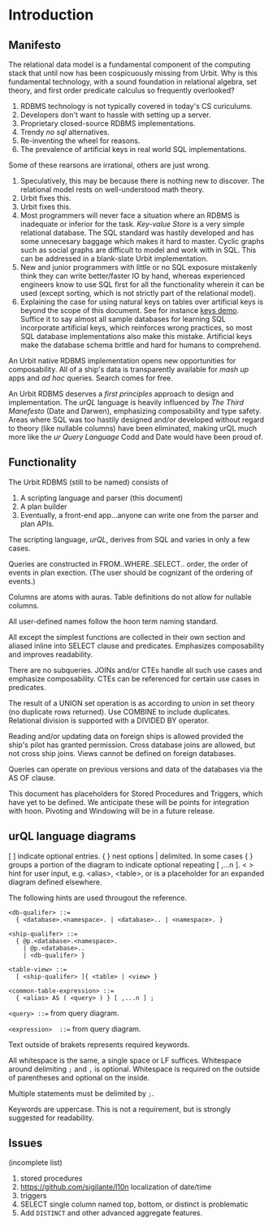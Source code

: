 # Introduction

## Manifesto

The relational data model is a fundamental component of the computing stack that until now has been cospicuously missing from Urbit. Why is this fundamental technology, with a sound foundation in relational algebra, set theory, and first order predicate calculus so frequently overlooked?

1. RDBMS technology is not typically covered in today's CS curiculums.
2. Developers don't want to hassle with setting up a server.
3. Proprietary closed-source RDBMS implementations.
4. Trendy _no sql_ alternatives.
5. Re-inventing the wheel for reasons.
6. The prevalence of artificial keys in real world SQL implementations.

Some of these rearsons are irrational, others are just wrong.

1. Speculatively, this may be because there is nothing new to discover. The relational model rests on well-understood math theory.
2. Urbit fixes this.
3. Urbit fixes this.
4. Most programmers will never face a situation where an RDBMS is inadequate or inferior for the task. _Key-value Store_ is a very simple  relational database. The SQL standard was hastily developed and has some unnecesary baggage which makes it hard to master. Cyclic graphs such as social graphs are difficult to model and work with in SQL. This can be addressed in a blank-slate Urbit implementation.
5. New and junior programmers with little or no SQL exposure mistakenly think they can write better/faster IO by hand, whereas experienced engineers know to use SQL first for all the functionality wherein it can be used (except sorting, which is not strictly part of the relational model).
6. Explaining the case for using natural keys on tables over artificial keys is beyond the scope of this document. See for instance [keys demo](https://github.com/ami-levin/Keys-Session/blob/master/Keys_Demo.sql). Suffice it to say almost all sample databases for learning SQL incorporate artificial keys, which reinforces wrong practices, so most SQL database implementations also make this mistake. Artificial keys make the database schema brittle and hard for humans to comprehend.


An Urbit native RDBMS implementation opens new opportunities for composability. All of a ship's data is transparently available for _mash up_ apps and _ad hoc_ queries. Search comes for free.

An Urbit RDBMS deserves a _first principles_ approach to design and implementation. The _urQL_ language is heavily influenced by _The Third Manefesto_ (Date and Darwen), emphasizing composability and type safety. Areas where SQL was too hastily designed and/or developed without regard to theory (like nullable columns) have been eliminated, making urQL much more like the _ur Query Language_ Codd and Date would have been proud of.

## Functionality

The Urbit RDBMS (still to be named) consists of

1. A scripting language and parser (this document)
2. A plan builder
3. Eventually, a front-end app...anyone can write one from the parser and plan APIs.

The scripting language, _urQL_, derives from SQL and varies in only a few cases.

Queries are constructed in FROM..WHERE..SELECT.. order, the order of events in plan exection.
(The user should be cognizant of the ordering of events.)

Columns are atoms with auras.
Table definitions do not allow for nullable columns.

All user-defined names follow the hoon term naming standard.

All except the simplest functions are collected in their own section and aliased inline into SELECT clause and predicates.
Emphasizes composability and improves readability.

There are no subqueries.
JOINs and/or CTEs handle all such use cases and emphasize composability.
CTEs can be referenced for certain use cases in predicates.

The result of a UNION set operation is as according to _union_ in set theory (no duplicate rows returned).
Use COMBINE to include duplicates.
Relational division is supported with a DIVIDED BY operator.

Reading and/or updating data on foreign ships is allowed provided the ship's pilot has granted permission.
Cross database joins are allowed, but not cross ship joins.
Views cannot be defined on foreign databases.

Queries can operate on previous versions and data of the databases via the AS OF clause.

This document has placeholders for Stored Procedures and Triggers, which have yet to be defined. We anticipate these will be points for integration with hoon.
Pivoting and Windowing will be in a future release.

## urQL language diagrams

[ ] indicate optional entries.
{ } nest options | delimited.
In some cases { } groups a portion of the diagram to indicate optional repeating [ ,...n ].
< > hint for user input, e.g. \<alias>, \<table>, or is a placeholder for an expanded diagram defined elsewhere.

The following hints are used througout the reference.

```
<db-qualifer> ::=
  { <database>.<namespace>. | <database>.. | <namespace>. }
```

```
<ship-qualifer> ::=
  { @p.<database>.<namespace>.
    | @p.<database>..
    | <db-qualifer> }
```

```
<table-view> ::=
  [ <ship-qualifer> ]{ <table> | <view> }
```

```
<common-table-expression> ::=
  { <alias> AS ( <query> ) } [ ,...n ] ;
```

`<query> ::=` from query diagram.

`<expression>  ::=` from query diagram.

Text outside of brakets represents required keywords.

All whitespace is the same, a single space or LF suffices.
Whitespace around delimiting `;` and `,` is optional.
Whitespace is required on the outside of parentheses and optional on the inside.

Multiple statements must be delimited by `;`.

Keywords are uppercase. This is not a requirement, but is strongly suggested for readability.

## Issues

(incomplete list)
1. stored procedures
2. https://github.com/sigilante/l10n localization of date/time
3. triggers
4. SELECT single column named top, bottom, or distinct is problematic
5. Add `DISTINCT` and other advanced aggregate features.
